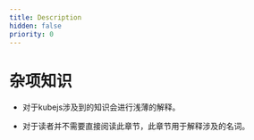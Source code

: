 ```yaml
---
title: Description
hidden: false
priority: 0
---
```

# 杂项知识

- 对于kubejs涉及到的知识会进行浅薄的解释。

- 对于读者并不需要直接阅读此章节，此章节用于解释涉及的名词。

